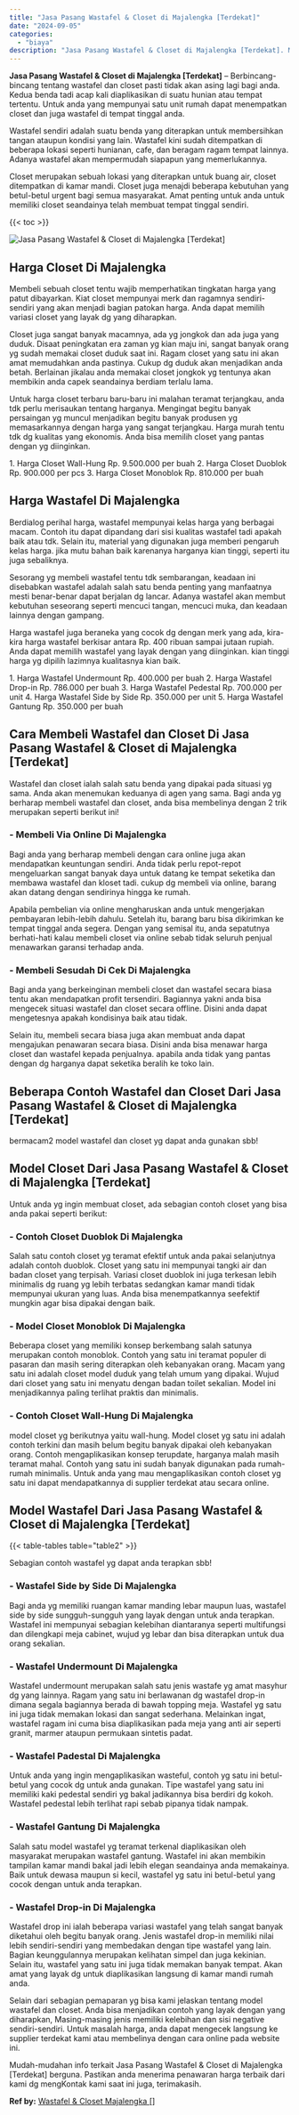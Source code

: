 ```yaml
---
title: "Jasa Pasang Wastafel & Closet di Majalengka [Terdekat]"
date: "2024-09-05"
categories: 
  - "biaya"
description: "Jasa Pasang Wastafel & Closet di Majalengka [Terdekat]. Mudah-mudahan info terkait Jasa Pasang Wastafel & Closet di Majalengka [Terdekat] berguna. Pastikan..."
---
```


**Jasa Pasang Wastafel & Closet di Majalengka \[Terdekat\]** – Berbincang-bincang tentang wastafel dan closet pasti tidak akan asing lagi bagi anda. Kedua benda tadi acap kali diaplikasikan di suatu hunian atau tempat tertentu. Untuk anda yang mempunyai satu unit rumah dapat menempatkan closet dan juga wastafel di tempat tinggal anda.

Wastafel sendiri adalah suatu benda yang diterapkan untuk membersihkan tangan ataupun kondisi yang lain. Wastafel kini sudah ditempatkan di beberapa lokasi seperti hunianan, cafe, dan beragam ragam tempat lainnya. Adanya wastafel akan mempermudah siapapun yang memerlukannya.

Closet merupakan sebuah lokasi yang diterapkan untuk buang air, closet ditempatkan di kamar mandi. Closet juga menajdi beberapa kebutuhan yang betul-betul urgent bagi semua masyarakat. Amat penting untuk anda untuk memiliki closet seandainya telah membuat tempat tinggal sendiri.

{{< toc >}}

![Jasa Pasang Wastafel & Closet di Majalengka [Terdekat]](/images/wastafel-closet-murah48.png)

## Harga Closet Di Majalengka

Membeli sebuah closet tentu wajib memperhatikan tingkatan harga yang patut dibayarkan. Kiat closet mempunyai merk dan ragamnya sendiri-sendiri yang akan menjadi bagian patokan harga. Anda dapat memilih variasi closet yang layak dg yang diharapkan.

Closet juga sangat banyak macamnya, ada yg jongkok dan ada juga yang duduk. Disaat peningkatan era zaman yg kian maju ini, sangat banyak orang yg sudah memakai closet duduk saat ini. Ragam closet yang satu ini akan amat memudahkan anda pastinya. Cukup dg duduk akan menjadikan anda betah. Berlainan jikalau anda memakai closet jongkok yg tentunya akan membikin anda capek seandainya berdiam terlalu lama.

Untuk harga closet terbaru baru-baru ini malahan teramat terjangkau, anda tdk perlu merisaukan tentang harganya. Mengingat begitu banyak persaingan yg muncul menjadikan begitu banyak produsen yg memasarkannya dengan harga yang sangat terjangkau. Harga murah tentu tdk dg kualitas yang ekonomis. Anda bisa memilih closet yang pantas dengan yg diinginkan.

1\. Harga Closet Wall-Hung Rp. 9.500.000 per buah 2. Harga Closet Duoblok Rp. 900.000 per pcs 3. Harga Closet Monoblok Rp. 810.000 per buah

## Harga Wastafel Di Majalengka

Berdialog perihal harga, wastafel mempunyai kelas harga yang berbagai macam. Contoh itu dapat dipandang dari sisi kualitas wastafel tadi apakah baik atau tdk. Selain itu, material yang digunakan juga memberi pengaruh kelas harga. jika mutu bahan baik karenanya harganya kian tinggi, seperti itu juga sebaliknya.

Sesorang yg membeli wastafel tentu tdk sembarangan, keadaan ini disebabkan wastafel adalah salah satu benda penting yang manfaatnya mesti benar-benar dapat berjalan dg lancar. Adanya wastafel akan membut kebutuhan seseorang seperti mencuci tangan, mencuci muka, dan keadaan lainnya dengan gampang.

Harga wastafel juga beraneka yang cocok dg dengan merk yang ada, kira-kira harga wastafel berkisar antara Rp. 400 ribuan sampai jutaan rupiah. Anda dapat memilih wastafel yang layak dengan yang diinginkan. kian tinggi harga yg dipilih lazimnya kualitasnya kian baik.

1\. Harga Wastafel Undermount Rp. 400.000 per buah 2. Harga Wastafel Drop-in Rp. 786.000 per buah 3. Harga Wastafel Pedestal Rp. 700.000 per unit 4. Harga Wastafel Side by Side Rp. 350.000 per unit 5. Harga Wastafel Gantung Rp. 350.000 per buah

## Cara Membeli Wastafel dan Closet Di Jasa Pasang Wastafel & Closet di Majalengka \[Terdekat\]

Wastafel dan closet ialah salah satu benda yang dipakai pada situasi yg sama. Anda akan menemukan keduanya di agen yang sama. Bagi anda yg berharap membeli wastafel dan closet, anda bisa membelinya dengan 2 trik merupakan seperti berikut ini!

### \- Membeli Via Online Di Majalengka

Bagi anda yang berharap membeli dengan cara online juga akan mendapatkan keuntungan sendiri. Anda tidak perlu repot-repot mengeluarkan sangat banyak daya untuk datang ke tempat seketika dan membawa wastafel dan kloset tadi. cukup dg membeli via online, barang akan datang dengan sendirinya hingga ke rumah.

Apabila pembelian via online mengharuskan anda untuk mengerjakan pembayaran lebih-lebih dahulu. Setelah itu, barang baru bisa dikirimkan ke tempat tinggal anda segera. Dengan yang semisal itu, anda sepatutnya berhati-hati kalau membeli closet via online sebab tidak seluruh penjual menawarkan garansi terhadap anda.

### \- Membeli Sesudah Di Cek Di Majalengka

Bagi anda yang berkeinginan membeli closet dan wastafel secara biasa tentu akan mendapatkan profit tersendiri. Bagiannya yakni anda bisa mengecek situasi wastafel dan closet secara offline. Disini anda dapat mengetesnya apakah kondisinya baik atau tidak.

Selain itu, membeli secara biasa juga akan membuat anda dapat mengajukan penawaran secara biasa. Disini anda bisa menawar harga closet dan wastafel kepada penjualnya. apabila anda tidak yang pantas dengan dg harganya dapat seketika beralih ke toko lain.

## Beberapa Contoh Wastafel dan Closet Dari Jasa Pasang Wastafel & Closet di Majalengka \[Terdekat\]

bermacam2 model wastafel dan closet yg dapat anda gunakan sbb!

## Model Closet Dari Jasa Pasang Wastafel & Closet di Majalengka \[Terdekat\]

Untuk anda yg ingin membuat closet, ada sebagian contoh closet yang bisa anda pakai seperti berikut:

### \- Contoh Closet Duoblok Di Majalengka

Salah satu contoh closet yg teramat efektif untuk anda pakai selanjutnya adalah contoh duoblok. Closet yang satu ini mempunyai tangki air dan badan closet yang terpisah. Variasi closet duoblok ini juga terkesan lebih minimalis dg ruang yg lebih terbatas sedangkan kamar mandi tidak mempunyai ukuran yang luas. Anda bisa menempatkannya seefektif mungkin agar bisa dipakai dengan baik.

### \- Model Closet Monoblok Di Majalengka

Beberapa closet yang memiliki konsep berkembang salah satunya merupakan contoh monoblok. Contoh yang satu ini teramat populer di pasaran dan masih sering diterapkan oleh kebanyakan orang. Macam yang satu ini adalah closet model duduk yang telah umum yang dipakai. Wujud dari closet yang satu ini menyatu dengan badan toilet sekalian. Model ini menjadikannya paling terlihat praktis dan minimalis.

### \- Contoh Closet Wall-Hung Di Majalengka

model closet yg berikutnya yaitu wall-hung. Model closet yg satu ini adalah contoh terkini dan masih belum begitu banyak dipakai oleh kebanyakan orang. Contoh mengaplikasikan konsep terupdate, harganya malah masih teramat mahal. Contoh yang satu ini sudah banyak digunakan pada rumah-rumah minimalis. Untuk anda yang mau mengaplikasikan contoh closet yg satu ini dapat mendapatkannya di supplier terdekat atau secara online.

## Model Wastafel Dari Jasa Pasang Wastafel & Closet di Majalengka \[Terdekat\]

{{< table-tables table="table2" >}}

Sebagian contoh wastafel yg dapat anda terapkan sbb!

### \- Wastafel Side by Side Di Majalengka

Bagi anda yg memiliki ruangan kamar manding lebar maupun luas, wastafel side by side sungguh-sungguh yang layak dengan untuk anda terapkan. Wastafel ini mempunyai sebagian kelebihan diantaranya seperti multifungsi dan dilengkapi meja cabinet, wujud yg lebar dan bisa diterapkan untuk dua orang sekalian.

### \- Wastafel Undermount Di Majalengka

Wastafel undermount merupakan salah satu jenis wastafe yg amat masyhur dg yang lainnya. Ragam yang satu ini berlawanan dg wastafel drop-in dimana segala bagiannya berada di bawah topping meja. Wastafel yg satu ini juga tidak memakan lokasi dan sangat sederhana. Melainkan ingat, wastafel ragam ini cuma bisa diaplikasikan pada meja yang anti air seperti granit, marmer ataupun permukaan sintetis padat.

### \- Wastafel Padestal Di Majalengka

Untuk anda yang ingin mengaplikasikan wasteful, contoh yg satu ini betul-betul yang cocok dg untuk anda gunakan. Tipe wastafel yang satu ini memiliki kaki pedestal sendiri yg bakal jadikannya bisa berdiri dg kokoh. Wastafel pedestal lebih terlihat rapi sebab pipanya tidak nampak.

### \- Wastafel Gantung Di Majalengka

Salah satu model wastafel yg teramat terkenal diaplikasikan oleh masyarakat merupakan wastafel gantung. Wastafel ini akan membikin tampilan kamar mandi bakal jadi lebih elegan seandainya anda memakainya. Baik untuk dewasa maupun si kecil, wastafel yg satu ini betul-betul yang cocok dengan untuk anda terapkan.

### \- Wastafel Drop-in Di Majalengka

Wastafel drop ini ialah beberapa variasi wastafel yang telah sangat banyak diketahui oleh begitu banyak orang. Jenis wastafel drop-in memiliki nilai lebih sendiri-sendiri yang membedakan dengan tipe wastafel yang lain. Bagian keunggulannya merupakan kelihatan simpel dan juga kekinian. Selain itu, wastafel yang satu ini juga tidak memakan banyak tempat. Akan amat yang layak dg untuk diaplikasikan langsung di kamar mandi rumah anda.

Selain dari sebagian pemaparan yg bisa kami jelaskan tentang model wastafel dan closet. Anda bisa menjadikan contoh yang layak dengan yang diharapkan, Masing-masing jenis memiliki kelebihan dan sisi negative sendiri-sendiri. Untuk masalah harga, anda dapat mengecek langsung ke supplier terdekat kami atau membelinya dengan cara online pada website ini.

Mudah-mudahan info terkait Jasa Pasang Wastafel & Closet di Majalengka \[Terdekat\] berguna. Pastikan anda menerima penawaran harga terbaik dari kami dg mengKontak kami saat ini juga, terimakasih.

**Ref by:** [Wastafel & Closet Majalengka []](https://id.wikipedia.org/wiki/Wastafel)
